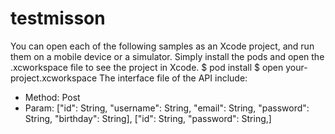 # testmisson
You can open each of the following samples as an Xcode project, and run them on a mobile device or a simulator. Simply install the pods and open the .xcworkspace file to see the project in Xcode.
  $ pod install 
  $ open your-project.xcworkspace
The interface file of the API include: 
  - Method: Post
  - Param: ["id": String, "username": String, "email": String, "password": String, "birthday": String], ["id": String, "password": String,]
